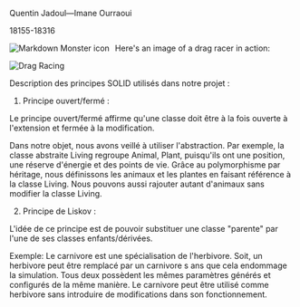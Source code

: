 
Quentin Jadoul—Imane Ourraoui

18155-18316

<img src="C:\Users\Imane\Documents\Ecam\Q1 202122\1.Software1\ecosys\SequenceDiagram.png"
     alt="Markdown Monster icon"
     style="float: left; margin-right: 10px;" />

Here's an image of a drag racer in action:

![Drag Racing](Dragster.jpg)









Description des principes SOLID utilisés dans notre projet :

1. Principe ouvert/fermé :

Le principe ouvert/fermé affirme qu'une classe doit être à la fois ouverte à l'extension et fermée à la modification.

Dans notre objet, nous avons veillé à utiliser l'abstraction. Par exemple, la classe abstraite Living regroupe Animal, 
Plant, puisqu'ils ont une position, une réserve d'énergie et des points de vie. Grâce au polymorphisme par héritage, 
nous définissons les animaux et les plantes en faisant référence à la classe Living. Nous pouvons aussi rajouter autant 
d'animaux sans modifier la classe Living.

2. Principe de Liskov :

L'idée de ce principe est de pouvoir substituer une classe "parente" par l'une de ses classes enfants/dérivées.

Exemple: Le carnivore est une spécialisation de l'herbivore. Soit, un herbivore peut être remplacé par un carnivore s
ans que cela endommage la simulation. Tous deux possèdent les mêmes paramètres générés et configurés de la même manière. 
Le carnivore peut être utilisé comme herbivore sans introduire de modifications dans son fonctionnement.

